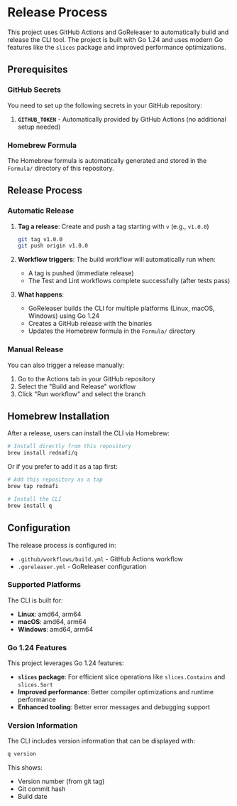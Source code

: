 # Release Process

This project uses GitHub Actions and GoReleaser to automatically build and release 
the CLI tool.
The project is built with Go 1.24 and uses modern Go features like the `slices` package 
and improved performance optimizations.

## Prerequisites

### GitHub Secrets

You need to set up the following secrets in your GitHub repository:

1. **`GITHUB_TOKEN`** - Automatically provided by GitHub Actions 
   (no additional setup needed)

### Homebrew Formula

The Homebrew formula is automatically generated and stored in the `Formula/` directory 
of this repository.

## Release Process

### Automatic Release

1. **Tag a release**: Create and push a tag starting with `v` (e.g., `v1.0.0`)
   ```bash
   git tag v1.0.0
   git push origin v1.0.0
   ```

2. **Workflow triggers**: The build workflow will automatically run when:
   - A tag is pushed (immediate release)
   - The Test and Lint workflows complete successfully (after tests pass)

3. **What happens**:
   - GoReleaser builds the CLI for multiple platforms (Linux, macOS, Windows) 
     using Go 1.24
   - Creates a GitHub release with the binaries
   - Updates the Homebrew formula in the `Formula/` directory

### Manual Release

You can also trigger a release manually:
1. Go to the Actions tab in your GitHub repository
2. Select the "Build and Release" workflow
3. Click "Run workflow" and select the branch

## Homebrew Installation

After a release, users can install the CLI via Homebrew:

```bash
# Install directly from this repository
brew install rednafi/q
```

Or if you prefer to add it as a tap first:
```bash
# Add this repository as a tap
brew tap rednafi

# Install the CLI
brew install q
```

## Configuration

The release process is configured in:
- `.github/workflows/build.yml` - GitHub Actions workflow
- `.goreleaser.yml` - GoReleaser configuration

### Supported Platforms

The CLI is built for:
- **Linux**: amd64, arm64
- **macOS**: amd64, arm64
- **Windows**: amd64, arm64

### Go 1.24 Features

This project leverages Go 1.24 features:
- **`slices` package**: For efficient slice operations like `slices.Contains` and 
  `slices.Sort`
- **Improved performance**: Better compiler optimizations and runtime performance
- **Enhanced tooling**: Better error messages and debugging support

### Version Information

The CLI includes version information that can be displayed with:
```bash
q version
```

This shows:
- Version number (from git tag)
- Git commit hash
- Build date
